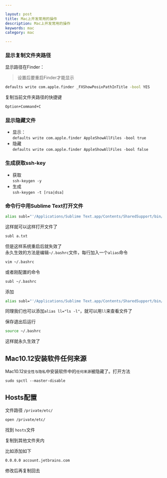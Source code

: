 ```yaml
---

layout: post
title: Mac上开发常用的操作
description: Mac上开发常用的操作
keywords: mac
category: mac

---
```




### 显示复制文件夹路径

显示路径在Finder：

> 设置后要重启Finder才能显示

```bash
defaults write com.apple.finder _FXShowPosixPathInTitle -bool YES
```

复制当前文件夹路径的快捷键

```bash
Option+Command+C
```



### 显示隐藏文件

+ 显示：  
`defaults write com.apple.finder AppleShowAllFiles -bool true`
+ 隐藏  
`defaults write com.apple.finder AppleShowAllFiles -bool false`  

### 生成获取ssh-key

+ 获取  
`ssh-keygen -y`
+ 生成  
`ssh-keygen -t [rsa|dsa]`

### 命令行中用Sublime Text打开文件

```bash
alias subl="'/Applications/Sublime Text.app/Contents/SharedSupport/bin/subl'"
```

这样就可以这样打开文件了

```bash
subl a.txt
```

但是这样系统重启后就失效了  
永久生效的方法是编辑`~/.bashrc`文件，每行加入一个`alias`命令

```bash
vim ~/.bashrc
```

或者刚配置的命令

```bash
subl ~/.bashrc
```

添加

```bash
alias subl="'/Applications/Sublime Text.app/Contents/SharedSupport/bin/subl'"
```

同理我们也可以添加`alias ll="ls -l"`，就可以用`ll`来查看文件了

保存退出后运行

```bash
source ~/.bashrc
```

这样就永久生效了


## Mac10.12安装软件任何来源

Mac10.12`安全性与隐私`中安装软件中的`任何来源`被隐藏了。打开方法

```
sudo spctl --master-disable
```



## Hosts配置

文件路径 `/private/etc/`

```bash
open /private/etc/
```

找到 `hosts`文件

复制到其他文件夹内  

比如添加如下

```bash
0.0.0.0 account.jetbrains.com
```

修改后再复制回去

